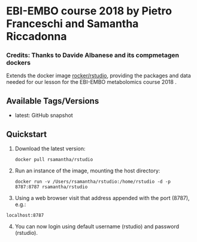 # EBI-EMBO course 2018 by Pietro Franceschi and Samantha Riccadonna

### Credits: Thanks to Davide Albanese and its compmetagen dockers 

Extends the docker image [rocker/rstudio](https://hub.docker.com/r/rocker/hadleyverse/), providing the packages and data needed for our lesson for the EBI-EMBO metabolomics course 2018 .

## Available Tags/Versions

- latest: GitHub snapshot

## Quickstart

1. Download the latest version:

   `docker pull rsamantha/rstudio`

2. Run an instance of the image, mounting the host directory:

   `docker run -v /Users/rsamantha/rstudio:/home/rstudio -d -p 8787:8787 rsamantha/rstudio`

3. Using a web browser visit that address appended with the port (8787), e.g.:

  `localhost:8787`

4. You can now login using default username (rstudio) and password (rstudio).
